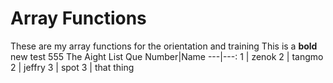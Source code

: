 # Array Functions
These are my array functions for the orientation and training
This is a **bold** new test 555
The Aight List
Que Number|Name
---|---:
1 | zenok
2 | tangmo
2 | jeffry
3 | spot
3 | that thing